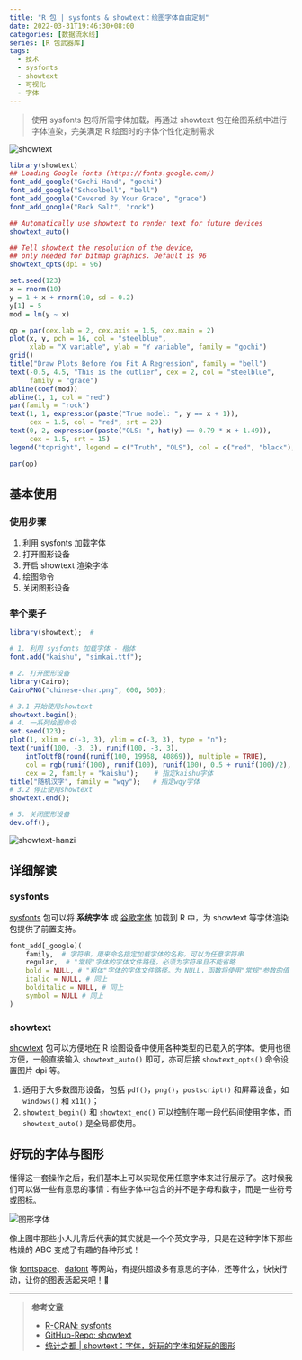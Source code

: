 ```yaml
---
title: "R 包 | sysfonts & showtext：绘图字体自由定制"
date: 2022-03-31T19:46:30+08:00
categories: [数据流水线]
series: [R 包武器库]
tags:
  - 技术
  - sysfonts
  - showtext
  - 可视化
  - 字体
---
```


> 使用 sysfonts 包将所需字体加载，再通过 showtext 包在绘图系统中进行字体渲染，完美满足 R 绘图时的字体个性化定制需求

![showtext](https://image-host-1255524710.cos.ap-beijing.myqcloud.com/img/20220403131606.png)

<!--more-->

```r
library(showtext)
## Loading Google fonts (https://fonts.google.com/)
font_add_google("Gochi Hand", "gochi")
font_add_google("Schoolbell", "bell")
font_add_google("Covered By Your Grace", "grace")
font_add_google("Rock Salt", "rock")

## Automatically use showtext to render text for future devices
showtext_auto()

## Tell showtext the resolution of the device,
## only needed for bitmap graphics. Default is 96
showtext_opts(dpi = 96)

set.seed(123)
x = rnorm(10)
y = 1 + x + rnorm(10, sd = 0.2)
y[1] = 5
mod = lm(y ~ x)

op = par(cex.lab = 2, cex.axis = 1.5, cex.main = 2)
plot(x, y, pch = 16, col = "steelblue",
     xlab = "X variable", ylab = "Y variable", family = "gochi")
grid()
title("Draw Plots Before You Fit A Regression", family = "bell")
text(-0.5, 4.5, "This is the outlier", cex = 2, col = "steelblue",
     family = "grace")
abline(coef(mod))
abline(1, 1, col = "red")
par(family = "rock")
text(1, 1, expression(paste("True model: ", y == x + 1)),
     cex = 1.5, col = "red", srt = 20)
text(0, 2, expression(paste("OLS: ", hat(y) == 0.79 * x + 1.49)),
     cex = 1.5, srt = 15)
legend("topright", legend = c("Truth", "OLS"), col = c("red", "black"), lty = 1)

par(op)
```

## 基本使用

### 使用步骤

1. 利用 sysfonts 加载字体
2. 打开图形设备
3. 开启 showtext 渲染字体
4. 绘图命令
5. 关闭图形设备

### 举个栗子

```r
library(showtext);  #

# 1. 利用 sysfonts 加载字体 - 楷体
font.add("kaishu", "simkai.ttf");

# 2. 打开图形设备
library(Cairo);
CairoPNG("chinese-char.png", 600, 600);

# 3.1 开始使用showtext
showtext.begin();
# 4. 一系列绘图命令
set.seed(123);
plot(1, xlim = c(-3, 3), ylim = c(-3, 3), type = "n");
text(runif(100, -3, 3), runif(100, -3, 3),
    intToUtf8(round(runif(100, 19968, 40869)), multiple = TRUE),
    col = rgb(runif(100), runif(100), runif(100), 0.5 + runif(100)/2),
    cex = 2, family = "kaishu");    # 指定kaishu字体
title("随机汉字", family = "wqy");   # 指定wqy字体
# 3.2 停止使用showtext
showtext.end();

# 5. 关闭图形设备
dev.off();
```

![showtext-hanzi](https://image-host-1255524710.cos.ap-beijing.myqcloud.com/img/20220403143007.png)

## 详细解读

### sysfonts

[sysfonts](https://cran.r-project.org/web/packages/sysfonts/index.html) 包可以将 **系统字体** 或 [谷歌字体](https://fonts.google.com/) 加载到 R 中，为 showtext 等字体渲染包提供了前置支持。

```r
font_add[_google](
    family,  # 字符串，用来命名指定加载字体的名称，可以为任意字符串
    regular,  # "常规"字体的字体文件路径，必须为字符串且不能省略
    bold = NULL, # "粗体"字体的字体文件路径。为 NULL，函数将使用"常规"参数的值
    italic = NULL, # 同上
    bolditalic = NULL, # 同上
    symbol = NULL # 同上
)
```

### showtext

[showtext](https://github.com/yixuan/showtext) 包可以方便地在 R 绘图设备中使用各种类型的已载入的字体。使用也很方便，一般直接输入 `showtext_auto()` 即可，亦可后接 `showtext_opts()` 命令设置图片 dpi 等。

1. 适用于大多数图形设备，包括 `pdf()`，`png()`，`postscript()` 和屏幕设备，如 `windows()` 和 `x11()`；
2. `showtext_begin()` 和 `showtext_end()` 可以控制在哪一段代码间使用字体，而 `showtext_auto()` 是全局都使用。

## 好玩的字体与图形

懂得这一套操作之后，我们基本上可以实现使用任意字体来进行展示了。这时候我们可以做一些有意思的事情：有些字体中包含的并不是字母和数字，而是一些符号或图标。

![图形字体](https://image-host-1255524710.cos.ap-beijing.myqcloud.com/img/20220403152019.png)

像上图中那些小人儿背后代表的其实就是一个个英文字母，只是在这种字体下那些枯燥的 ABC 变成了有趣的各种形式！

像 [fontspace](https://www.fontspace.com/category/people)、[dafont](https://www.dafont.com/search.php?q=people) 等网站，有提供超级多有意思的字体，还等什么，快快行动，让你的图表活起来吧！🤗

---

> **参考文章**
>
> - [R-CRAN: sysfonts](https://cran.r-project.org/web/packages/sysfonts/index.html)
> - [GitHub-Repo: showtext](https://github.com/yixuan/showtext)
> - [统计之都 | showtext：字体，好玩的字体和好玩的图形](https://cosx.org/2014/01/showtext-interesting-fonts-and-graphs/)
